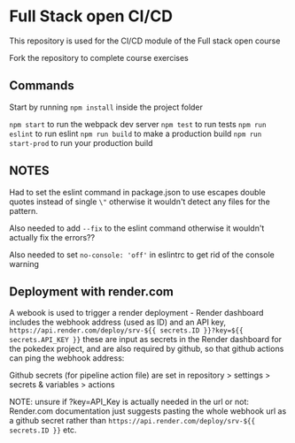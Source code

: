 # Full Stack open CI/CD

This repository is used for the CI/CD module of the Full stack open course

Fork the repository to complete course exercises

## Commands

Start by running `npm install` inside the project folder

`npm start` to run the webpack dev server
`npm test` to run tests
`npm run eslint` to run eslint
`npm run build` to make a production build
`npm run start-prod` to run your production build

## NOTES

Had to set the eslint command in package.json to use escapes double quotes instead of single `\"` otherwise it wouldn't detect any files for the pattern.

Also needed to add `--fix` to the eslint command otherwise it wouldn't actually fix the errors??

Also needed to set `no-console: 'off'` in eslintrc to get rid of the console warning

## Deployment with render.com

A webook is used to trigger a render deployment - Render dashboard includes the webhook address (used as ID) and an API key, `https://api.render.com/deploy/srv-${{ secrets.ID }}?key=${{ secrets.API_KEY }}`
these are input as secrets in the Render dashboard for the pokedex project, and are also required by github, so that github actions can ping the webhook address:

Github secrets (for pipeline action file) are set in repository > settings > secrets & variables > actions

NOTE: unsure if ?key=API_Key is actually needed in the url or not: Render.com documentation just suggests pasting the whole webhook url as a github secret rather than `https://api.render.com/deploy/srv-${{ secrets.ID }}` etc.

